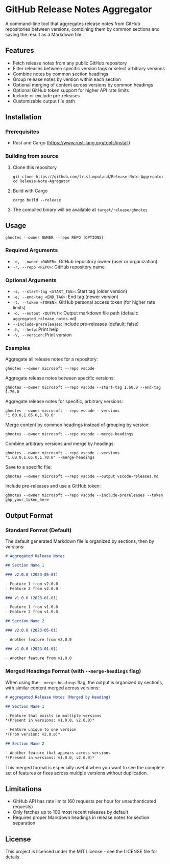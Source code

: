 # GitHub Release Notes Aggregator

A command-line tool that aggregates release notes from GitHub repositories between versions, combining them by common sections and saving the result as a Markdown file.

## Features

- Fetch release notes from any public GitHub repository
- Filter releases between specific version tags or select arbitrary versions
- Combine notes by common section headings
- Group release notes by version within each section
- Optional merging of content across versions by common headings
- Optional GitHub token support for higher API rate limits
- Include or exclude pre-releases
- Customizable output file path

## Installation

### Prerequisites

- Rust and Cargo (https://www.rust-lang.org/tools/install)

### Building from source

1. Clone this repository
   ```
   git clone https://github.com/tristanpoland/Release-Note-Aggregator
   cd Release-Note-Agregator
   ```

2. Build with Cargo
   ```
   cargo build --release
   ```

3. The compiled binary will be available at `target/release/ghnotes`

## Usage

```
ghnotes --owner OWNER --repo REPO [OPTIONS]
```

### Required Arguments

- `-o, --owner <OWNER>`: GitHub repository owner (user or organization)
- `-r, --repo <REPO>`: GitHub repository name

### Optional Arguments

- `-s, --start-tag <START_TAG>`: Start tag (older version)
- `-e, --end-tag <END_TAG>`: End tag (newer version)
- `-t, --token <TOKEN>`: GitHub personal access token (for higher rate limits)
- `-o, --output <OUTPUT>`: Output markdown file path (default: `aggregated_release_notes.md`)
- `--include-prereleases`: Include pre-releases (default: false)
- `-h, --help`: Print help
- `-V, --version`: Print version

### Examples

Aggregate all release notes for a repository:
```
ghnotes --owner microsoft --repo vscode
```

Aggregate release notes between specific versions:
```
ghnotes --owner microsoft --repo vscode --start-tag 1.60.0 --end-tag 1.70.0
```

Aggregate release notes for specific, arbitrary versions:
```
ghnotes --owner microsoft --repo vscode --versions "1.60.0,1.65.0,1.70.0"
```

Merge content by common headings instead of grouping by version:
```
ghnotes --owner microsoft --repo vscode --merge-headings
```

Combine arbitrary versions and merge by headings:
```
ghnotes --owner microsoft --repo vscode --versions "1.60.0,1.65.0,1.70.0" --merge-headings
```

Save to a specific file:
```
ghnotes --owner microsoft --repo vscode --output vscode-releases.md
```

Include pre-releases and use a GitHub token:
```
ghnotes --owner microsoft --repo vscode --include-prereleases --token ghp_your_token_here
```

## Output Format

### Standard Format (Default)

The default generated Markdown file is organized by sections, then by versions:

```markdown
# Aggregated Release Notes

## Section Name 1

### v2.0.0 (2023-05-01)

- Feature 1 from v2.0.0
- Feature 2 from v2.0.0

### v1.0.0 (2023-01-01)

- Feature 1 from v1.0.0
- Feature 2 from v1.0.0

## Section Name 2

### v2.0.0 (2023-05-01)

- Another feature from v2.0.0

### v1.0.0 (2023-01-01)

- Another feature from v1.0.0
```

### Merged Headings Format (with `--merge-headings` flag)

When using the `--merge-headings` flag, the output is organized by sections, with similar content merged across versions:

```markdown
# Aggregated Release Notes (Merged by Heading)

## Section Name 1

- Feature that exists in multiple versions
*(Present in versions: v1.0.0, v2.0.0)*

- Feature unique to one version
*(From version: v2.0.0)*

## Section Name 2

- Another feature that appears across versions
*(Present in versions: v1.0.0, v2.0.0)*
```

This merged format is especially useful when you want to see the complete set of features or fixes across multiple versions without duplication.

## Limitations

- GitHub API has rate limits (60 requests per hour for unauthenticated requests)
- Only fetches up to 100 most recent releases by default
- Requires proper Markdown headings in release notes for section separation

## License

This project is licensed under the MIT License - see the LICENSE file for details.
